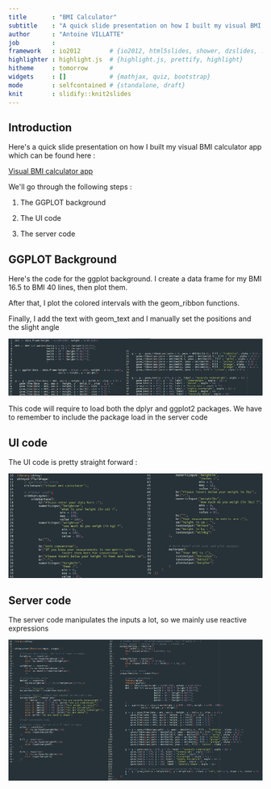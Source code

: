 ```yaml
---
title       : "BMI Calculator"
subtitle    : "A quick slide presentation on how I built my visual BMI calculator app" 
author      : "Antoine VILLATTE"
job         : 
framework   : io2012        # {io2012, html5slides, shower, dzslides, ...}
highlighter : highlight.js  # {highlight.js, prettify, highlight}
hitheme     : tomorrow      # 
widgets     : []            # {mathjax, quiz, bootstrap}
mode        : selfcontained # {standalone, draft}
knit        : slidify::knit2slides
---
```


## Introduction

Here's a quick slide presentation on how I built my visual BMI calculator app which can be found here :

[Visual BMI calculator app](https://anvil.shinyapps.io/BMI-calculator/)

We'll go through the following steps :

1. The GGPLOT background

2. The UI code

3. The server code


## GGPLOT Background

Here's the code for the ggplot background. I create a data frame for my BMI 16.5 to BMI 40 lines, then plot them.

After that, I plot the colored intervals with the geom_ribbon functions.

Finally, I add the text with geom_text and I manually set the positions and the slight angle


![](https://github.com/Anvil-Late/BMI-Calculator-app/blob/master/assets/img/ggcode.png?raw=true)

This code will require to load both the dplyr and ggplot2 packages. We have to remember to include the package load in the server code



## UI code

The UI code is pretty straight forward : 

![](https://github.com/Anvil-Late/BMI-Calculator-app/blob/master/assets/img/uicode.png?raw=true)


## Server code

The server code manipulates the inputs a lot, so we mainly use reactive expressions

![](https://github.com/Anvil-Late/BMI-Calculator-app/blob/master/assets/img/servcode2.png?raw=true)
